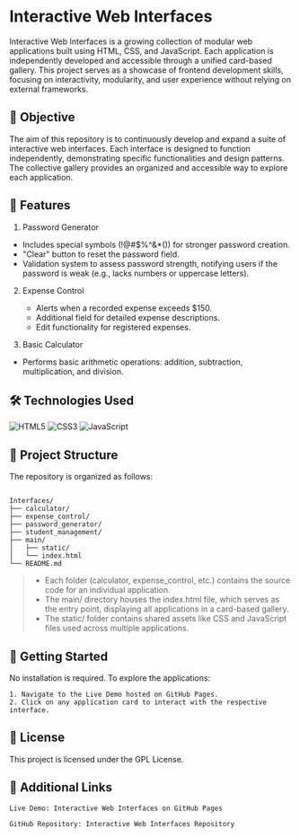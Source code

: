 # Interactive Web Interfaces

Interactive Web Interfaces is a growing collection of modular web applications built using HTML, CSS, and JavaScript. Each application is independently developed and accessible through a unified card-based gallery. This project serves as a showcase of frontend development skills, focusing on interactivity, modularity, and user experience without relying on external frameworks.

## 🎯 Objective

The aim of this repository is to continuously develop and expand a suite of interactive web interfaces. Each interface is designed to function independently, demonstrating specific functionalities and design patterns. The collective gallery provides an organized and accessible way to explore each application.

## 🧩 Features

1. Password Generator

- Includes special symbols (!@#$%^&\*()) for stronger password creation.
- "Clear" button to reset the password field.
- Validation system to assess password strength, notifying users if the password is weak (e.g., lacks numbers or uppercase letters).

2. Expense Control

   - Alerts when a recorded expense exceeds $150.
   - Additional field for detailed expense descriptions.
   - Edit functionality for registered expenses.

3. Basic Calculator

- Performs basic arithmetic operations: addition, subtraction, multiplication, and division.

## 🛠️ Technologies Used

![HTML5](https://img.shields.io/badge/HTML5-E34F26?style=for-the-badge&logo=html5&logoColor=white)
![CSS3](https://img.shields.io/badge/CSS3-1572B6?style=for-the-badge&logo=css3&logoColor=white)
![JavaScript](https://img.shields.io/badge/JavaScript-F7DF1E?style=for-the-badge&logo=javascript&logoColor=black)

## 📁 Project Structure

The repository is organized as follows:

```text

Interfaces/
├── calculator/
├── expense_control/
├── password_generator/
├── student_management/
├── main/
│   ├── static/
│   └── index.html
└── README.md

```

> - Each folder (calculator, expense_control, etc.) contains the source code for an individual application.
> - The main/ directory houses the index.html file, which serves as the entry point, displaying all applications in a card-based gallery.
> - The static/ folder contains shared assets like CSS and JavaScript files used across multiple applications.

## 🚀 Getting Started

No installation is required. To explore the applications:

    1. Navigate to the Live Demo hosted on GitHub Pages.
    2. Click on any application card to interact with the respective interface.

## 📄 License

This project is licensed under the GPL License.

## 🔗 Additional Links

    Live Demo: Interactive Web Interfaces on GitHub Pages

    GitHub Repository: Interactive Web Interfaces Repository
